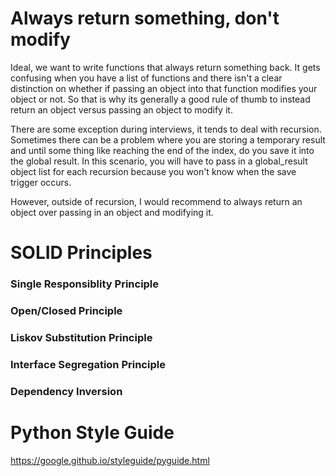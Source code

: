 # Always return something, don't modify
Ideal, we want to write functions that always return something back. 
It gets confusing when you have a list of functions and there isn't a clear distinction on whether if passing an object into that function modifies your object or not.
So that is why its generally a good rule of thumb to instead return an object versus passing an object to modify it.

There are some exception during interviews, it tends to deal with recursion. Sometimes there can be a problem where you are storing a temporary result and until some thing like reaching the end of the index, do you save it into the global result.
In this scenario, you will have to pass in a global_result object list for each recursion because you won't know when the save trigger occurs.

However, outside of recursion, I would recommend to always return an object over passing in an object and modifying it.

# SOLID Principles
### Single Responsiblity Principle
### Open/Closed Principle
### Liskov Substitution Principle
### Interface Segregation Principle
### Dependency Inversion

# Python Style Guide
https://google.github.io/styleguide/pyguide.html

